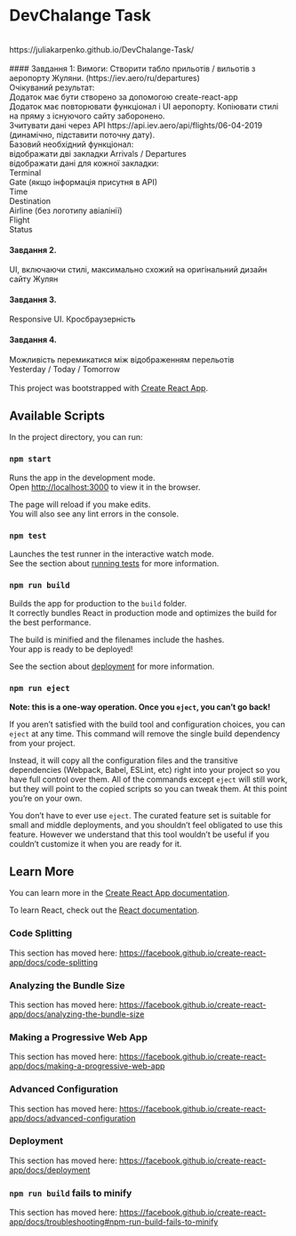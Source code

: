 # DevChalange Task
<br>
https://juliakarpenko.github.io/DevChalange-Task/
<br>
<br>
####  Завдання 1:
Вимоги:
Створити табло прильотів / вильотів з аеропорту Жуляни. (https://iev.aero/ru/departures)<br>
Очікуваний результат:<br>
Додаток має бути створено за допомогою create-react-app<br>
Додаток має повторювати функціонал і UI аеропорту. Копіювати стилі на пряму з існуючого сайту
заборонено.<br>
Зчитувати дані через API https://api.iev.aero/api/flights/06-04-2019 (динамічно, підставити поточну дату).<br>
Базовий необхідний функціонал:<br>
 відображати дві закладки Arrivals / Departures<br>
 відображати дані для кожної закладки:<br>
 Terminal<br>
 Gate (якщо інформація присутня в API)<br>
 Time<br>
 Destination<br>
 Airline (без логотипу авіалінії)<br>
 Flight<br>
 Status<br>
 
####  Завдання 2.<br>
UI, включаючи стилі, максимально схожий на оригінальний дизайн сайту Жулян<br>
####  Завдання 3.<br>
Responsive UI. Кросбраузерність<br>
####  Завдання 4.<br>
Можливість перемикатися між відображенням перельотів<br>
Yesterday / Today / Tomorrow<br>
<br>
This project was bootstrapped with [Create React App](https://github.com/facebook/create-react-app).<br>

## Available Scripts

In the project directory, you can run:

### `npm start`

Runs the app in the development mode.<br>
Open [http://localhost:3000](http://localhost:3000) to view it in the browser.

The page will reload if you make edits.<br>
You will also see any lint errors in the console.

### `npm test`

Launches the test runner in the interactive watch mode.<br>
See the section about [running tests](https://facebook.github.io/create-react-app/docs/running-tests) for more information.

### `npm run build`

Builds the app for production to the `build` folder.<br>
It correctly bundles React in production mode and optimizes the build for the best performance.

The build is minified and the filenames include the hashes.<br>
Your app is ready to be deployed!

See the section about [deployment](https://facebook.github.io/create-react-app/docs/deployment) for more information.

### `npm run eject`

**Note: this is a one-way operation. Once you `eject`, you can’t go back!**

If you aren’t satisfied with the build tool and configuration choices, you can `eject` at any time. This command will remove the single build dependency from your project.

Instead, it will copy all the configuration files and the transitive dependencies (Webpack, Babel, ESLint, etc) right into your project so you have full control over them. All of the commands except `eject` will still work, but they will point to the copied scripts so you can tweak them. At this point you’re on your own.

You don’t have to ever use `eject`. The curated feature set is suitable for small and middle deployments, and you shouldn’t feel obligated to use this feature. However we understand that this tool wouldn’t be useful if you couldn’t customize it when you are ready for it.

## Learn More

You can learn more in the [Create React App documentation](https://facebook.github.io/create-react-app/docs/getting-started).

To learn React, check out the [React documentation](https://reactjs.org/).

### Code Splitting

This section has moved here: https://facebook.github.io/create-react-app/docs/code-splitting

### Analyzing the Bundle Size

This section has moved here: https://facebook.github.io/create-react-app/docs/analyzing-the-bundle-size

### Making a Progressive Web App

This section has moved here: https://facebook.github.io/create-react-app/docs/making-a-progressive-web-app

### Advanced Configuration

This section has moved here: https://facebook.github.io/create-react-app/docs/advanced-configuration

### Deployment

This section has moved here: https://facebook.github.io/create-react-app/docs/deployment

### `npm run build` fails to minify

This section has moved here: https://facebook.github.io/create-react-app/docs/troubleshooting#npm-run-build-fails-to-minify
